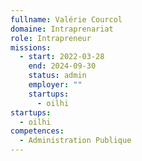 ```yaml
---
fullname: Valérie Courcol
domaine: Intraprenariat
role: Intrapreneur
missions:
  - start: 2022-03-28
    end: 2024-09-30
    status: admin
    employer: ""
    startups:
      - oilhi
startups:
  - oilhi
competences:
  - Administration Publique
---
```


